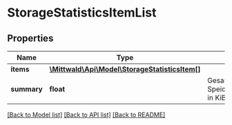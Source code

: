# StorageStatisticsItemList

## Properties
Name | Type | Description | Notes
------------ | ------------- | ------------- | -------------
**items** | [**\Mittwald\Api\Model\StorageStatisticsItem[]**](StorageStatisticsItem.md) |  | 
**summary** | **float** | Gesamt-Speicherplatzverbrauch, in KiB | 

[[Back to Model list]](../../README.md#documentation-for-models) [[Back to API list]](../../README.md#documentation-for-api-endpoints) [[Back to README]](../../README.md)


